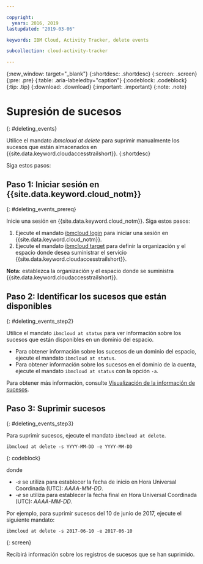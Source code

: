 ```yaml
---

copyright:
  years: 2016, 2019
lastupdated: "2019-03-06"

keywords: IBM Cloud, Activity Tracker, delete events

subcollection: cloud-activity-tracker

---
```


{:new_window: target="_blank"}
{:shortdesc: .shortdesc}
{:screen: .screen}
{:pre: .pre}
{:table: .aria-labeledby="caption"}
{:codeblock: .codeblock}
{:tip: .tip}
{:download: .download}
{:important: .important}
{:note: .note}


# Supresión de sucesos
{: #deleting_events}

Utilice el mandato *ibmcloud at delete* para suprimir manualmente los sucesos que están almacenados en {{site.data.keyword.cloudaccesstrailshort}}.
{:shortdesc}

Siga estos pasos:

## Paso 1: Iniciar sesión en {{site.data.keyword.cloud_notm}}
{: #deleting_events_prereq}

Inicie una sesión en {{site.data.keyword.cloud_notm}}. Siga estos pasos:

1. Ejecute el mandato [ibmcloud login](/docs/cli/reference/ibmcloud?topic=cloud-cli-ibmcloud_cli#ibmcloud_login) para iniciar una sesión en {{site.data.keyword.cloud_notm}}.
2. Ejecute el mandato [ibmcloud target](/docs/cli/reference/ibmcloud?topic=cloud-cli-ibmcloud_cli#ibmcloud_target) para definir la organización y el espacio donde desea suministrar el servicio {{site.data.keyword.cloudaccesstrailshort}}.

**Nota:** establezca la organización y el espacio donde se suministra {{site.data.keyword.cloudaccesstrailshort}}.

## Paso 2: Identificar los sucesos que están disponibles
{: #deleting_events_step2}

Utilice el mandato `ibmcloud at status` para ver información sobre los sucesos que están disponibles en un dominio del espacio.

* Para obtener información sobre los sucesos de un dominio del espacio, ejecute el mandato `ibmcloud at status`.
* Para obtener información sobre los sucesos en el dominio de la cuenta, ejecute el mandato `ibmcloud at status` con la opción `-a`.

Para obtener más información, consulte [Visualización de la información de sucesos](/docs/services/cloud-activity-tracker/how-to?topic=cloud-activity-tracker-viewing_event_status#viewing_event_status).
	
  
## Paso 3: Suprimir sucesos
{: #deleting_events_step3}
	
Para suprimir sucesos, ejecute el mandato `ibmcloud at delete`.

```
ibmcloud at delete -s YYYY-MM-DD -e YYYY-MM-DD 
```
{: codeblock}
    
donde

* *-s* se utiliza para establecer la fecha de inicio en Hora Universal Coordinada (UTC): *AAAA-MM-DD*.
* *-e* se utiliza para establecer la fecha final en Hora Universal Coordinada (UTC): *AAAA-MM-DD*.

Por ejemplo, para suprimir sucesos del 10 de junio de 2017, ejecute el siguiente mandato:

```
ibmcloud at delete -s 2017-06-10 -e 2017-06-10
```
{: screen}

Recibirá información sobre los registros de sucesos que se han suprimido.










